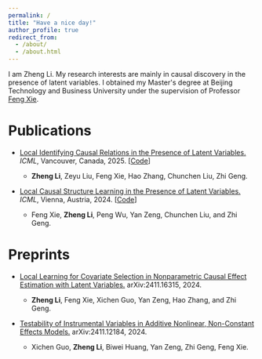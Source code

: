 ```yaml
---
permalink: /
title: "Have a nice day!"
author_profile: true
redirect_from: 
  - /about/
  - /about.html
---
```


I am Zheng Li.
My research interests are mainly in causal discovery in the presence of latent variables.
I obtained my Master's degree at Beijing Technology and Business University under the supervision of Professor [Feng Xie](https://fengxie.site/).
# Publications

* [Local Identifying Causal Relations in the Presence of Latent Variables.](https://openreview.net/pdf?id=O6q2BHK1BL) *ICML*, Vancouver, Canada, 2025. [[Code](https://github.com/zhengli0060/LocICR)]
  - **Zheng Li**, Zeyu Liu, Feng Xie, Hao Zhang, Chunchen Liu, Zhi Geng.


* [Local Causal Structure Learning in the Presence of Latent Variables.](https://proceedings.mlr.press/v235/xie24f.html) *ICML*, Vienna, Austria, 2024. [[Code](https://github.com/zhengli0060/MMB-by-MMB)]
  - Feng Xie, **Zheng Li**, Peng Wu, Yan Zeng, Chunchen Liu, and Zhi Geng.  
  

# Preprints

* [Local Learning for Covariate Selection in Nonparametric Causal Effect Estimation with Latent Variables.](https://arxiv.org/pdf/2411.16315) arXiv:2411.16315, 2024.
  - **Zheng Li**, Feng Xie, Xichen Guo, Yan Zeng, Hao Zhang, and Zhi Geng.

* [Testability of Instrumental Variables in Additive Nonlinear, Non-Constant Effects Models.](https://arxiv.org/pdf/2411.12184) arXiv:2411.12184, 2024.
  - Xichen Guo, **Zheng Li**, Biwei Huang, Yan Zeng, Zhi Geng, Feng Xie.

  
